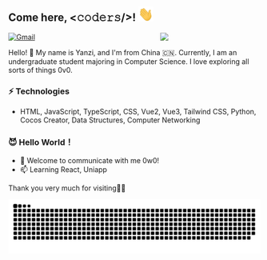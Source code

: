 
<div id="english">

## Come here, <𝚌𝚘𝚍𝚎𝚛𝚜/>! <img src="https://raw.githubusercontent.com/ABSphreak/ABSphreak/master/gifs/Hi.gif" width="30px">

<img align='right' src='https://user-images.githubusercontent.com/5713670/87202985-820dcb80-c2b6-11ea-9f56-7ec461c497c3.gif' width='200'>

[![Gmail](https://img.shields.io/badge/Gmail-D14836?logo=gmail&logoColor=white)](mailto:yanzi7310v0@gmail.com)

Hello! 👏 My name is Yanzi, and I'm from China 🇨🇳. Currently, I am an undergraduate student majoring in Computer Science. I love exploring all sorts of things 0v0.

### ⚡ Technologies

- HTML, JavaScript, TypeScript, CSS, Vue2, Vue3, Tailwind CSS, Python, Cocos Creator, Data Structures, Computer Networking

### 😈 Hello World！

- 💬 Welcome to communicate with me 0w0!
- 📫 Learning React, Uniapp

Thank you very much for visiting🎉🎉

![](https://raw.githubusercontent.com/yanzi113/yanzi113/output/github-contribution-grid-snake-dark.svg)

</div>
